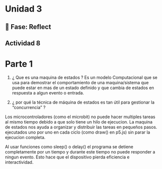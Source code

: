 # Unidad 3


## 🤔 Fase: Reflect
## Actividad 8 

# Parte 1 
1. ¿ Que es una maquina de estados ? 
Es un modelo Computacional que se usa para demostrar el comportamiento de una maquina/sistema que puede estar en mas de un estado definido y que cambia de estados en respuesta a algun evento o entrada.

2. ¿ por qué la técnica de máquina de estados es tan útil para gestionar la “concurrencia” ?

Los microcontroladores (como el microbit) no puede hacer multiples tareas al mismo tiempo debido a que solo tiene un hilo de ejecucion. La maquina de estados nos ayuda a organizar y distribuir las tareas en pequeños pasos. ejecutados uno por uno en cada ciclo (como draw() en p5.js) sin parar la ejecucion completa.

Al usar funciones como sleep() o delay() el programa se detiene completamente por un tiempo y durante este tiempo no puede responder a ningun evento. Esto hace que el dispositivo pierda eficiencia e interactividad. 


